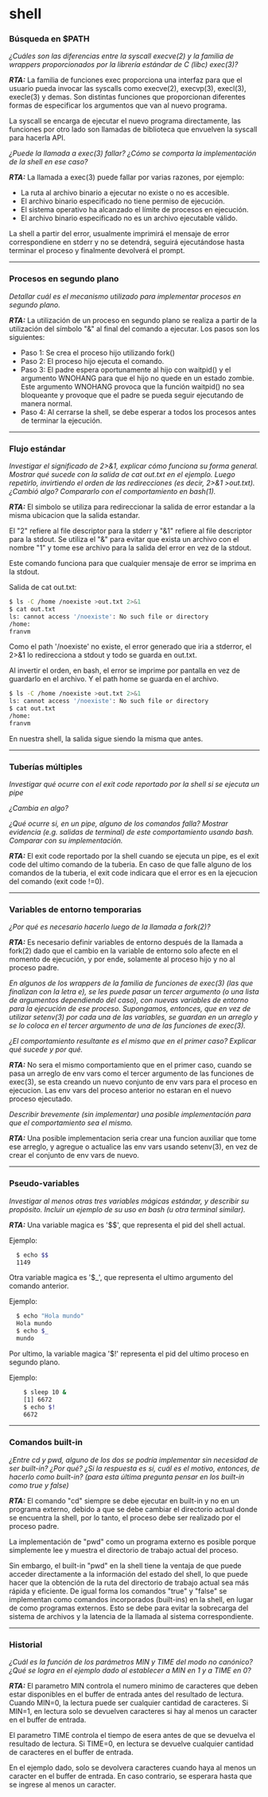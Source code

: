 # shell

### Búsqueda en $PATH
_¿Cuáles son las diferencias entre la syscall execve(2) y la familia de wrappers proporcionados por la librería estándar de C (libc) exec(3)?_

**_RTA:_**
La familia de funciones exec proporciona una interfaz para que el usuario pueda invocar las syscalls como execve(2), execvp(3),
execl(3), execle(3) y demas.
Son distintas funciones que proporcionan diferentes formas de especificar los argumentos que van al nuevo programa.

La syscall se encarga de ejecutar el nuevo programa directamente, las funciones por otro lado son llamadas de biblioteca que envuelven la syscall para hacerla API.



_¿Puede la llamada a exec(3) fallar? ¿Cómo se comporta la implementación de la shell en ese caso?_

**_RTA:_**
La llamada a exec(3) puede fallar por varias razones, por ejemplo:

- La ruta al archivo binario a ejecutar no existe o no es accesible.
- El archivo binario especificado no tiene permiso de ejecución.
- El sistema operativo ha alcanzado el límite de procesos en ejecución.
- El archivo binario especificado no es un archivo ejecutable válido.

La shell a partir del error, usualmente imprimirá el mensaje de error correspondiene en stderr y no se detendrá, seguirá ejecutándose hasta
terminar el proceso y finalmente devolverá el prompt.

---

### Procesos en segundo plano

_Detallar cuál es el mecanismo utilizado para implementar procesos en segundo plano._

**_RTA:_**
La utilización de un proceso en segundo plano se realiza a partir de la utilización del símbolo "&" al final del comando a ejecutar.
Los pasos son los siguientes:

- Paso 1: Se crea el proceso hijo utilizando fork()
- Paso 2: El proceso hijo ejecuta el comando.
- Paso 3: El padre espera oportunamente al hijo con waitpid() y el argumento WNOHANG para que el hijo no quede en un estado zombie.
Este argumento WNOHANG provoca que la función waitpid() no sea bloqueante y provoque que el padre se pueda seguir ejecutando de manera normal.
- Paso 4: Al cerrarse la shell, se debe esperar a todos los procesos antes de terminar la ejecución.

---

### Flujo estándar

_Investigar el significado de 2>&1, explicar cómo funciona su forma general._
_Mostrar qué sucede con la salida de cat out.txt en el ejemplo._
_Luego repetirlo, invirtiendo el orden de las redirecciones (es decir, 2>&1 >out.txt). ¿Cambió algo? Compararlo con el comportamiento en bash(1)._

**_RTA:_**
El simbolo se utiliza para redireccionar la salida de error estandar a la misma ubicacion que la salida estandar.

El "2" refiere al file descriptor para la stderr y "&1" refiere al file descriptor para la stdout. Se utiliza el "&" para evitar que
exista un archivo con el nombre "1" y tome ese archivo para la salida del error en vez de la stdout.

Este comando funciona para que cualquier mensaje de error se imprima en la stdout.

Salida de cat out.txt: 

```bash
$ ls -C /home /noexiste >out.txt 2>&1
$ cat out.txt
ls: cannot access '/noexiste': No such file or directory
/home:
franvm
```

Como el path '/noexiste' no existe, el error generado que iria a stderror, el 2>&1 lo redirecciona a stdout y todo se guarda en out.txt.

Al invertir el orden, en bash, el error se imprime por pantalla en vez de guardarlo en el archivo. Y el path home se guarda en el archivo.
```bash
$ ls -C /home /noexiste >out.txt 2>&1
ls: cannot access '/noexiste': No such file or directory
$ cat out.txt
/home:
franvm
```

En nuestra shell, la salida sigue siendo la misma que antes.

---

### Tuberías múltiples

_Investigar qué ocurre con el exit code reportado por la shell si se ejecuta un pipe_

_¿Cambia en algo?_

_¿Qué ocurre si, en un pipe, alguno de los comandos falla? Mostrar evidencia (e.g. salidas de terminal) de este comportamiento usando bash. Comparar con su implementación._

**_RTA:_**
El exit code reportado por la shell cuando se ejecuta un pipe, es el exit code del ultimo comando de la tuberia.
En caso de que falle alguno de los comandos de la tuberia, el exit code indicara que el error es en la ejecucion del comando (exit code !=0).

---

### Variables de entorno temporarias


_¿Por qué es necesario hacerlo luego de la llamada a fork(2)?_

**_RTA:_**
Es necesario definir variables de entorno después de la llamada a fork(2) dado que el cambio en la variable de entorno solo afecte en el momento de ejecución, y por ende, solamente al proceso hijo y no al proceso padre.

_En algunos de los wrappers de la familia de funciones de exec(3) (las que finalizan con la letra e), se les puede pasar un tercer argumento (o una lista de argumentos dependiendo del caso), con nuevas variables de entorno para la ejecución de ese proceso. Supongamos, entonces, que en vez de utilizar setenv(3) por cada una de las variables, se guardan en un arreglo y se lo coloca en el tercer argumento de una de las funciones de exec(3)._

_¿El comportamiento resultante es el mismo que en el primer caso? Explicar qué sucede y por qué._

**_RTA:_**
No sera el mismo comportamiento que en el primer caso, cuando se pasa un arreglo de env vars como el tercer argumento de las funciones de exec(3), se esta creando un nuevo conjunto de env vars para el proceso en ejecucion.
Las env vars del proceso anterior no estaran en el nuevo proceso ejecutado.

_Describir brevemente (sin implementar) una posible implementación para que el comportamiento sea el mismo._

**_RTA:_**
Una posible implementacion seria crear una funcion auxiliar que tome ese arreglo, y agregue o actualice las env vars usando setenv(3), en vez de crear el conjunto de env vars de nuevo.

---

### Pseudo-variables

_Investigar al menos otras tres variables mágicas estándar, y describir su propósito.
Incluir un ejemplo de su uso en bash (u otra terminal similar)._

**_RTA:_**
Una variable magica es '$$', que representa el pid del shell actual.

Ejemplo: 
```bash 
  $ echo $$
  1149
```

Otra variable magica es '$_', que representa el ultimo argumento del comando anterior.

Ejemplo:
```bash
  $ echo "Hola mundo"
  Hola mundo
  $ echo $_
  mundo
```

Por ultimo, la variable magica '$!' representa el pid del ultimo proceso en segundo plano.

Ejemplo:
```bash
    $ sleep 10 &
    [1] 6672
    $ echo $!
    6672
```
---

### Comandos built-in

_¿Entre cd y pwd, alguno de los dos se podría implementar sin necesidad de ser built-in? ¿Por qué? ¿Si la respuesta es sí, cuál es el motivo, entonces, de hacerlo como built-in? (para esta última pregunta pensar en los built-in como true y false)_

**_RTA:_**
El comando "cd" siempre se debe ejecutar en built-in y no en un programa externo, debido a que se debe cambiar el directorio actual donde se encuentra la shell, por lo tanto, el proceso debe ser realizado por el proceso padre.

La implementación de "pwd" como un programa externo es posible porque
simplemente lee y muestra el directorio de trabajo actual del proceso.

Sin embargo, el built-in "pwd" en la shell tiene la ventaja de que puede acceder directamente
a la información del estado del shell, lo que puede hacer que la obtención de la ruta del directorio de trabajo actual sea más rápida y eficiente.
De igual forma los comandos "true" y "false" se implementan como comandos incorporados (built-ins) en la shell,
en lugar de como programas externos. Esto se debe para evitar la sobrecarga del sistema de archivos y la latencia de la llamada al sistema correspondiente.

---

### Historial

_¿Cuál es la función de los parámetros MIN y TIME del modo no canónico? ¿Qué se logra en el ejemplo dado al establecer a MIN en 1 y a TIME en 0?_


**_RTA:_**
El parametro MIN controla el numero minimo de caracteres que deben estar disponibles en el buffer de entrada antes del resultado de lectura.
Cuando MIN=0, la lectura puede ser cualquier cantidad de caracteres.
Si MIN=1, en lectura solo se devuelven caracteres si hay al menos un caracter en el buffer de entrada.

El parametro TIME controla el tiempo de esera antes de que se devuelva el resultado de lectura.
Si TIME=0, en lectura se devuelve cualquier cantidad de caracteres en el buffer de entrada.

En el ejemplo dado, solo se devolvera caracteres cuando haya al menos un caracter en el buffer de entrada. En caso contrario, se esperara hasta que se ingrese al menos un caracter.